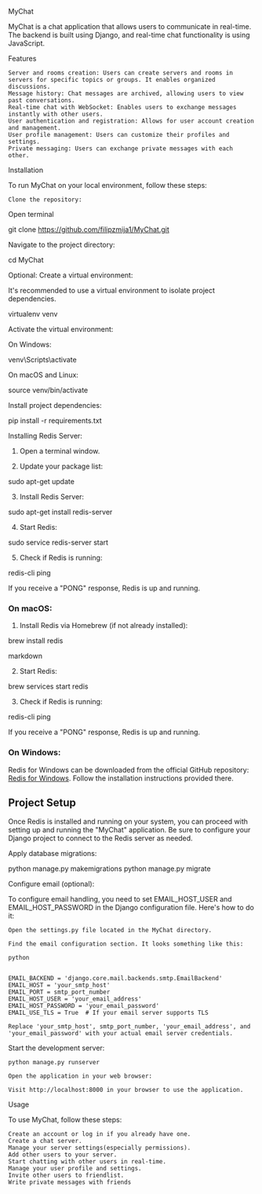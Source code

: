 MyChat

MyChat is a chat application that allows users to communicate in real-time. The backend is built using Django, and real-time chat functionality is using JavaScript.

Features

    Server and rooms creation: Users can create servers and rooms in servers for specific topics or groups. It enables organized discussions.
    Message history: Chat messages are archived, allowing users to view past conversations.
    Real-time chat with WebSocket: Enables users to exchange messages instantly with other users.
    User authentication and registration: Allows for user account creation and management.
    User profile management: Users can customize their profiles and settings.
    Private messaging: Users can exchange private messages with each other.

Installation

To run MyChat on your local environment, follow these steps:

    Clone the repository:
Open terminal

git clone https://github.com/filipzmija1/MyChat.git

Navigate to the project directory:

cd MyChat

Optional: Create a virtual environment:

It's recommended to use a virtual environment to isolate project dependencies.

virtualenv venv

Activate the virtual environment:

On Windows:

venv\Scripts\activate

On macOS and Linux:

source venv/bin/activate

Install project dependencies:

pip install -r requirements.txt

Installing Redis Server:

1. Open a terminal window.

2. Update your package list:

sudo apt-get update

3. Install Redis Server:

sudo apt-get install redis-server

4. Start Redis:

sudo service redis-server start

5. Check if Redis is running:

redis-cli ping

If you receive a "PONG" response, Redis is up and running.

### On macOS:

1. Install Redis via Homebrew (if not already installed):

brew install redis

markdown


2. Start Redis:

brew services start redis

3. Check if Redis is running:

redis-cli ping

If you receive a "PONG" response, Redis is up and running.

### On Windows:

Redis for Windows can be downloaded from the official GitHub repository: [Redis for Windows](https://github.com/MicrosoftArchive/redis/releases). Follow the installation instructions provided there.

## Project Setup

Once Redis is installed and running on your system, you can proceed with setting up and running the "MyChat" application. Be sure to configure your Django project to connect to the Redis server as needed.

Apply database migrations:

python manage.py makemigrations
python manage.py migrate

Configure email (optional):

To configure email handling, you need to set EMAIL_HOST_USER and EMAIL_HOST_PASSWORD in the Django configuration file. Here's how to do it:

    Open the settings.py file located in the MyChat directory.

    Find the email configuration section. It looks something like this:

    python


    EMAIL_BACKEND = 'django.core.mail.backends.smtp.EmailBackend'
    EMAIL_HOST = 'your_smtp_host'
    EMAIL_PORT = smtp_port_number
    EMAIL_HOST_USER = 'your_email_address'
    EMAIL_HOST_PASSWORD = 'your_email_password'
    EMAIL_USE_TLS = True  # If your email server supports TLS

    Replace 'your_smtp_host', smtp_port_number, 'your_email_address', and 'your_email_password' with your actual email server credentials.

Start the development server:
    
    python manage.py runserver

    Open the application in your web browser:

    Visit http://localhost:8000 in your browser to use the application.

Usage

To use MyChat, follow these steps:

    Create an account or log in if you already have one.
    Create a chat server.
    Manage your server settings(especially permissions).
    Add other users to your server.
    Start chatting with other users in real-time.
    Manage your user profile and settings.
    Invite other users to friendlist.
    Write private messages with friends
